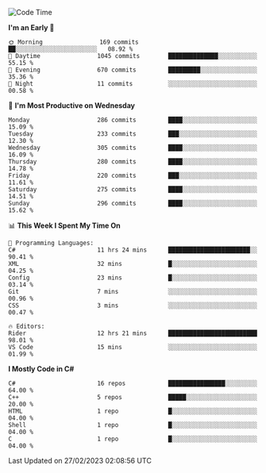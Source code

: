 <!--START_SECTION:waka-->
![Code Time](http://img.shields.io/badge/Code%20Time-953%20hrs%209%20mins-blue)

**I'm an Early 🐤** 

```text
🌞 Morning                169 commits         ██░░░░░░░░░░░░░░░░░░░░░░░   08.92 % 
🌆 Daytime                1045 commits        ██████████████░░░░░░░░░░░   55.15 % 
🌃 Evening                670 commits         █████████░░░░░░░░░░░░░░░░   35.36 % 
🌙 Night                  11 commits          ░░░░░░░░░░░░░░░░░░░░░░░░░   00.58 % 
```
📅 **I'm Most Productive on Wednesday** 

```text
Monday                   286 commits         ████░░░░░░░░░░░░░░░░░░░░░   15.09 % 
Tuesday                  233 commits         ███░░░░░░░░░░░░░░░░░░░░░░   12.30 % 
Wednesday                305 commits         ████░░░░░░░░░░░░░░░░░░░░░   16.09 % 
Thursday                 280 commits         ████░░░░░░░░░░░░░░░░░░░░░   14.78 % 
Friday                   220 commits         ███░░░░░░░░░░░░░░░░░░░░░░   11.61 % 
Saturday                 275 commits         ████░░░░░░░░░░░░░░░░░░░░░   14.51 % 
Sunday                   296 commits         ████░░░░░░░░░░░░░░░░░░░░░   15.62 % 
```


📊 **This Week I Spent My Time On** 

```text
💬 Programming Languages: 
C#                       11 hrs 24 mins      ███████████████████████░░   90.41 % 
XML                      32 mins             █░░░░░░░░░░░░░░░░░░░░░░░░   04.25 % 
Config                   23 mins             █░░░░░░░░░░░░░░░░░░░░░░░░   03.14 % 
Git                      7 mins              ░░░░░░░░░░░░░░░░░░░░░░░░░   00.96 % 
CSS                      3 mins              ░░░░░░░░░░░░░░░░░░░░░░░░░   00.47 % 

🔥 Editors: 
Rider                    12 hrs 21 mins      █████████████████████████   98.01 % 
VS Code                  15 mins             ░░░░░░░░░░░░░░░░░░░░░░░░░   01.99 % 
```

**I Mostly Code in C#** 

```text
C#                       16 repos            ████████████████░░░░░░░░░   64.00 % 
C++                      5 repos             █████░░░░░░░░░░░░░░░░░░░░   20.00 % 
HTML                     1 repo              █░░░░░░░░░░░░░░░░░░░░░░░░   04.00 % 
Shell                    1 repo              █░░░░░░░░░░░░░░░░░░░░░░░░   04.00 % 
C                        1 repo              █░░░░░░░░░░░░░░░░░░░░░░░░   04.00 % 
```




 Last Updated on 27/02/2023 02:08:56 UTC
<!--END_SECTION:waka-->
